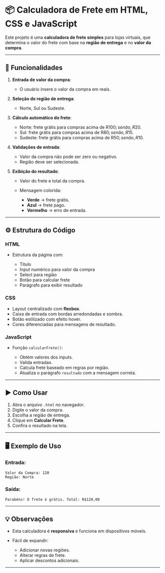 # 📦 Calculadora de Frete em HTML, CSS e JavaScript

Este projeto é uma **calculadora de frete simples** para lojas virtuais, que determina o valor do frete com base na **região de entrega** e no **valor da compra**.

---

## 🌟 Funcionalidades

1. **Entrada de valor da compra**:

   * O usuário insere o valor da compra em reais.

2. **Seleção de região de entrega**:

   * Norte, Sul ou Sudeste.

3. **Cálculo automático do frete**:

   * Norte: frete grátis para compras acima de R$100; senão, R$20.
   * Sul: frete grátis para compras acima de R$80; senão, R$15.
   * Sudeste: frete grátis para compras acima de R$50; senão, R$10.

4. **Validações de entrada**:

   * Valor da compra não pode ser zero ou negativo.
   * Região deve ser selecionada.

5. **Exibição do resultado**:

   * Valor do frete e total da compra.
   * Mensagem colorida:

     * **Verde** → frete grátis.
     * **Azul** → frete pago.
     * **Vermelho** → erro de entrada.

---

## ⚙️ Estrutura do Código

### HTML

* Estrutura da página com:

  * Título
  * Input numérico para valor da compra
  * Select para região
  * Botão para calcular frete
  * Parágrafo para exibir resultado

### CSS

* Layout centralizado com **flexbox**.
* Caixa de entrada com bordas arredondadas e sombra.
* Botão estilizado com efeito hover.
* Cores diferenciadas para mensagens de resultado.

### JavaScript

* Função `calcularFrete()`:

  * Obtém valores dos inputs.
  * Valida entradas.
  * Calcula frete baseado em regras por região.
  * Atualiza o parágrafo `resultado` com a mensagem correta.

---

## ▶️ Como Usar

1. Abra o arquivo `.html` no navegador.
2. Digite o valor da compra.
3. Escolha a região de entrega.
4. Clique em **Calcular Frete**.
5. Confira o resultado na tela.

---

## 🖥️ Exemplo de Uso

### Entrada:

```text
Valor da Compra: 120
Região: Norte
```

### Saída:

```text
Parabéns! O frete é grátis. Total: R$120,00
```

---

## 💡 Observações

* Esta calculadora é **responsiva** e funciona em dispositivos móveis.
* Fácil de expandir:

  * Adicionar novas regiões.
  * Alterar regras de frete.
  * Aplicar descontos adicionais.

---

